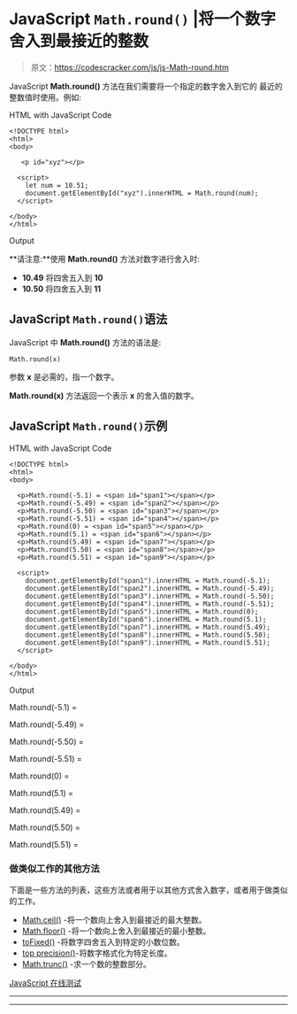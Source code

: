 # JavaScript `Math.round()` |将一个数字舍入到最接近的整数

> 原文：<https://codescracker.com/js/js-Math-round.htm>

JavaScript **Math.round()** 方法在我们需要将一个指定的数字舍入到它的 最近的整数值时使用。例如:

HTML with JavaScript Code

```
<!DOCTYPE html>
<html>
<body>

   <p id="xyz"></p>

  <script>
    let num = 10.51;
    document.getElementById("xyz").innerHTML = Math.round(num);
  </script>

</body>
</html>
```

Output

**请注意:**使用 **Math.round()** 方法对数字进行舍入时:

*   **10.49** 将四舍五入到 **10**
*   **10.50** 将四舍五入到 **11**

## JavaScript `Math.round()`语法

JavaScript 中 **Math.round()** 方法的语法是:

```
Math.round(x)
```

参数 **x** 是必需的，指一个数字。

**Math.round(x)** 方法返回一个表示 **x** 的舍入值的数字。

## JavaScript `Math.round()`示例

HTML with JavaScript Code

```
<!DOCTYPE html>
<html>
<body>

  <p>Math.round(-5.1) = <span id="span1"></span></p>
  <p>Math.round(-5.49) = <span id="span2"></span></p>
  <p>Math.round(-5.50) = <span id="span3"></span></p>
  <p>Math.round(-5.51) = <span id="span4"></span></p>
  <p>Math.round(0) = <span id="span5"></span></p>
  <p>Math.round(5.1) = <span id="span6"></span></p>
  <p>Math.round(5.49) = <span id="span7"></span></p>
  <p>Math.round(5.50) = <span id="span8"></span></p>
  <p>Math.round(5.51) = <span id="span9"></span></p>

  <script>
    document.getElementById("span1").innerHTML = Math.round(-5.1);
    document.getElementById("span2").innerHTML = Math.round(-5.49);
    document.getElementById("span3").innerHTML = Math.round(-5.50);
    document.getElementById("span4").innerHTML = Math.round(-5.51);
    document.getElementById("span5").innerHTML = Math.round(0);
    document.getElementById("span6").innerHTML = Math.round(5.1);
    document.getElementById("span7").innerHTML = Math.round(5.49);
    document.getElementById("span8").innerHTML = Math.round(5.50);
    document.getElementById("span9").innerHTML = Math.round(5.51);
  </script>

</body>
</html>
```

Output

Math.round(-5.1) =

Math.round(-5.49) =

Math.round(-5.50) =

Math.round(-5.51) =

Math.round(0) =

Math.round(5.1) =

Math.round(5.49) =

Math.round(5.50) =

Math.round(5.51) =

### 做类似工作的其他方法

下面是一些方法的列表，这些方法或者用于以其他方式舍入数字，或者用于做类似的工作。

*   [Math.ceil()](/js/js-Math-ceil.htm) -将一个数向上舍入到最接近的最大整数。
*   [Math.floor()](/js/js-Math-floor.htm) -将一个数向上舍入到最接近的最小整数。
*   [toFixed()](/js/js-toFixed-number.htm) -将数字四舍五入到特定的小数位数。
*   [top precision()](/js/js-toPrecision-number.htm)-将数字格式化为特定长度。
*   [Math.trunc()](/js/js-Math-trunc.htm) -求一个数的整数部分。

[JavaScript 在线测试](/exam/showtest.php?subid=6)

* * *

* * *